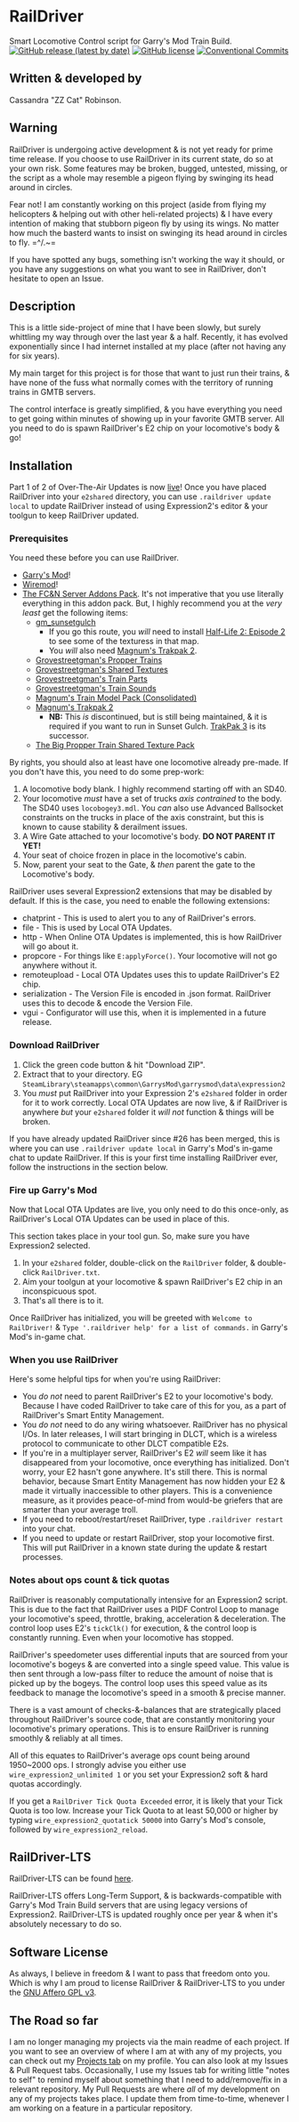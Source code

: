# RailDriver

Smart Locomotive Control script for Garry's Mod Train Build.
[![GitHub release (latest by date)](https://img.shields.io/github/v/release/ZZ-Cat/CRSFforArduino)](https://github.com/ZZ-Cat/RailDriver/releases/latest)
[![GitHub license](https://img.shields.io/github/license/ZZ-Cat/CRSFforArduino)](https://github.com/ZZ-Cat/RailDriver/blob/Main-Trunk/LICENSE.md)
[![Conventional Commits](https://img.shields.io/badge/Conventional%20Commits-1.0.0-%23FE5196?logo=conventionalcommits&logoColor=white)](https://conventionalcommits.org)

## Written & developed by

Cassandra "ZZ Cat" Robinson.

## Warning

RailDriver is undergoing active development & is not yet ready for prime time release.
If you choose to use RailDriver in its current state, do so at your own risk.
Some features may be broken, bugged, untested, missing, or the script as a whole may resemble a pigeon flying by swinging its head around in circles.

Fear not! I am constantly working on this project (aside from flying my helicopters & helping out with other heli-related projects) & I have every intention of making that stubborn pigeon fly by using its wings. No matter how much the basterd wants to insist on swinging its head around in circles to fly. =^/.~=

If you have spotted any bugs, something isn't working the way it should, or you have any suggestions on what you want to see in RailDriver, don't hesitate to open an Issue.

## Description

This is a little side-project of mine that I have been slowly, but surely whittling my way through over the last year & a half.
Recently, it has evolved exponentially since I had internet installed at my place (after not having any for six years).

My main target for this project is for those that want to just run their trains, & have none of the fuss what normally comes with the territory of running trains in GMTB servers.

The control interface is greatly simplified, & you have everything you need to get going within minutes of showing up in your favorite GMTB server.
All you need to do is spawn RailDriver's E2 chip on your locomotive's body & go!

## Installation

Part 1 of 2 of Over-The-Air Updates is now [live](https://github.com/ZZ-Cat/RailDriver/pull/26)!
Once you have placed RailDriver into your ```e2shared``` directory, you can use ```.raildriver update local``` to update RailDriver instead of using Expression2's editor & your toolgun to keep RailDriver updated.

### Prerequisites

You need these before you can use RailDriver.

- [Garry's Mod](https://store.steampowered.com/app/4000/Garrys_Mod)!
- [Wiremod](https://steamcommunity.com/id/wireteam/myworkshopfiles/?appid=4000)!
- [The FC&N Server Addons Pack](https://steamcommunity.com/sharedfiles/filedetails/?id=390798140).
It's not imperative that you use literally everything in this addon pack.
But, I highly recommend you at the _very least_ get the following items:
  - [gm_sunsetgulch](https://steamcommunity.com/sharedfiles/filedetails/?id=311697867)
    - If you go this route, you _will_ need to install [Half-Life 2: Episode 2](https://store.steampowered.com/app/420/HalfLife_2_EpisodeTwo) to see some of the texturess in that map.
    - You _will_ also need [Magnum's Trakpak 2](https://steamcommunity.com/sharedfiles/filedetails/?id=391016040).
  - [Grovestreetgman's Propper Trains](https://steamcommunity.com/sharedfiles/filedetails/?id=1195015027)
  - [Grovestreetgman's Shared Textures](https://steamcommunity.com/sharedfiles/filedetails/?id=676234187)
  - [Grovestreetgman's Train Parts](https://steamcommunity.com/sharedfiles/filedetails/?id=276309010)
  - [Grovestreetgman's Train Sounds](https://steamcommunity.com/sharedfiles/filedetails/?id=240020348)
  - [Magnum's Train Model Pack (Consolidated)](https://steamcommunity.com/sharedfiles/filedetails/?id=260954002)
  - [Magnum's Trakpak 2](https://steamcommunity.com/sharedfiles/filedetails/?id=391016040)
    - **NB:** This _is_ discontinued, but is still being maintained, & it is required if you want to run in Sunset Gulch.
      [TrakPak 3](https://steamcommunity.com/sharedfiles/filedetails/?id=2379202601) is its successor.
  - [The Big Propper Train Shared Texture Pack](https://steamcommunity.com/sharedfiles/filedetails/?id=1227050421)

By rights, you should also at least have one locomotive already pre-made.
If you don't have this, you need to do some prep-work:

1. A locomotive body blank. I highly recommend starting off with an SD40.
2. Your locomotive _must_ have a set of trucks _axis contrained_ to the body.
The SD40 uses ```locobogey3.mdl```.
You _can_ also use Advanced Ballsocket constraints on the trucks in place of the axis constraint,
but this is known to cause stability & derailment issues.
3. A Wire Gate attached to your locomotive's body. **DO NOT PARENT IT YET!**
4. Your seat of choice frozen in place in the locomotive's cabin.
5. Now, parent your seat to the Gate, & _then_ parent the gate to the Locomotive's body.

RailDriver uses several Expression2 extensions that may be disabled by default.
If this is the case, you need to enable the following extensions:

- chatprint - This is used to alert you to any of RailDriver's errors.
- file - This is used by Local OTA Updates.
- http - When Online OTA Updates is implemented, this is how RailDriver will go about it.
- propcore - For things like ```E:applyForce()```. Your locomotive will not go anywhere without it.
- remoteupload - Local OTA Updates uses this to update RailDriver's E2 chip.
- serialization - The Version File is encoded in .json format. RailDriver uses this to decode & encode the Version File.
- vgui - Configurator will use this, when it is implemented in a future release.

### Download RailDriver

1. Click the green code button & hit "Download ZIP".
2. Extract that to your directory. EG ```SteamLibrary\steamapps\common\GarrysMod\garrysmod\data\expression2```
3. You _must_ put RailDriver into your Expression 2's ```e2shared``` folder in order for it to work correctly.
Local OTA Updates are now live, & if RailDriver is anywhere _but_ your ```e2shared``` folder it _will not_ function & things will be broken.

If you have already updated RailDriver since #26 has been merged, this is where you can use ```.raildriver update local``` in Garry's Mod's in-game chat to update RailDriver.
If this is your first time installing RailDriver ever, follow the instructions in the section below.

### Fire up Garry's Mod

Now that Local OTA Updates are live, you only need to do this once-only, as RailDriver's Local OTA Updates can be used in place of this.

This section takes place in your tool gun. So, make sure you have Expression2 selected.

1. In your ```e2shared``` folder, double-click on the ```RailDriver``` folder, & double-click ```RailDriver.txt```.
2. Aim your toolgun at your locomotive & spawn RailDriver's E2 chip in an inconspicuous spot.
3. That's all there is to it.

Once RailDriver has initialized, you will be greeted with ```Welcome to RailDriver!``` & ```Type '.raildriver help' for a list of commands.``` in Garry's Mod's in-game chat.

### When you use RailDriver

Here's some helpful tips for when you're using RailDriver:

- You _do not_ need to parent RailDriver's E2 to your locomotive's body. Because I have coded RailDriver to take care
of this for you, as a part of RailDriver's Smart Entity Management.
- You _do not_ need to do any wiring whatsoever.
RailDriver has no physical I/Os.
In later releases, I will start bringing in DLCT, which is a wireless protocol to communicate to other DLCT compatible E2s.
- If you're in a multiplayer server, RailDriver's E2 _will_ seem like it has disappeared from your locomotive, once everything has initialized. Don't worry, your E2 hasn't gone anywhere. It's still there. This is normal behavior, because Smart Entity Management has now hidden your E2 & made it virtually inaccessible to other players.
This is a convenience measure, as it provides peace-of-mind from would-be griefers that are smarter than your average troll.
- If you need to reboot/restart/reset RailDriver, type ```.raildriver restart``` into your chat.
- If you need to  update or restart RailDriver, stop your locomotive first.
This will put RailDriver in a known state during the update & restart processes.

### Notes about ops count & tick quotas

RailDriver is reasonably computationally intensive for an Expression2 script.
This is due to the fact that RailDriver uses a PIDF Control Loop to manage your locomotive's speed, throttle, braking, acceleration & deceleration. The control loop uses E2's ```tickClk()``` for execution, & the control loop is constantly running. Even when your locomotive has stopped.

RailDriver's speedometer uses differential inputs that are sourced from your locomotive's bogeys & are converted into a single speed value. This value is then sent through a low-pass filter to reduce the amount of noise that is picked up by the bogeys.
The control loop uses this speed value as its feedback to manage the locomotive's speed in a smooth & precise manner.

There is a vast amount of checks-&-balances that are strategically placed throughout RailDriver's source code, that are constantly monitoring your locomotive's primary operations. This is to ensure RailDriver is running smoothly & reliably at all times.

All of this equates to RailDriver's average ops count being around 1950~2000 ops. I strongly advise you either use ```wire_expression2_unlimited 1``` or you set your Expression2 soft & hard quotas accordingly.

If you get a ```RailDriver Tick Quota Exceeded``` error, it is likely that your Tick Quota is too low.
Increase your Tick Quota to at least 50,000 or higher by typing ```wire_expression2_quotatick 50000``` into Garry's Mod's console, followed by ```wire_expression2_reload```.

## RailDriver-LTS

RailDriver-LTS can be found [here](https://github.com/ZZ-Cat/RailDriver/tree/RailDriver-LTS).

RailDriver-LTS offers Long-Term Support, & is backwards-compatible with Garry's Mod Train Build servers that are using legacy versions of Expression2. RailDriver-LTS is updated roughly once per year & when it's absolutely necessary to do so.

## Software License

As always, I believe in freedom & I want to pass that freedom onto you.
Which is why I am proud to license RailDriver & RailDriver-LTS to you under the [GNU Affero GPL v3](https://github.com/ZZ-Cat/RailDriver/blob/Main-Trunk/LICENSE.md).

## The Road so far

I am no longer managing my projects via the main readme of each project.
If you want to see an overview of where I am at with any of my projects, you can check out my [Projects tab](https://github.com/ZZ-Cat?tab=projects) on my profile.
You can also look at my Issues & Pull Request tabs. Occasionally, I use my Issues tab for writing little "notes to self" to remind myself about something that I need to add/remove/fix in a relevant repository.
My Pull Requests are where _all_ of my development on any of my projects takes place. I update them from time-to-time, whenever I am working on a feature in a particular repository.
